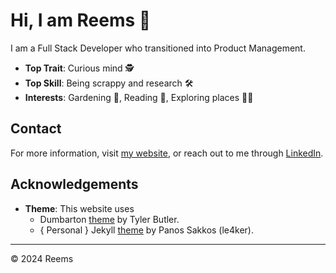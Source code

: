 # Hi, I am Reems 👋

I am a Full Stack Developer who transitioned into Product Management.

- **Top Trait**: Curious mind 🕵️
- **Top Skill**: Being scrappy and research 🛠️
- **Interests**: Gardening 🌱, Reading 📔, Exploring places 🚵‍♀️

## Contact

For more information, visit [my website](https://reemstk.github.io/contact.html), or reach out to me through [LinkedIn](https://www.linkedin.com/in/reemstk/).

## Acknowledgements

- **Theme**: This website uses
  - Dumbarton [theme](https://github.com/tcbutler320/Jekyll-Theme-Dumbarton) by Tyler Butler.
  - { Personal } Jekyll [theme](https://github.com/le4ker/personal-jekyll-theme) by Panos Sakkos (le4ker).

---

© 2024 Reems
